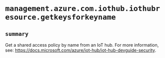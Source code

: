 # `management.azure.com.iothub.iothubresource.getkeysforkeyname`

## `summary`
Get a shared access policy by name from an IoT hub. For more information, see: https://docs.microsoft.com/azure/iot-hub/iot-hub-devguide-security.


